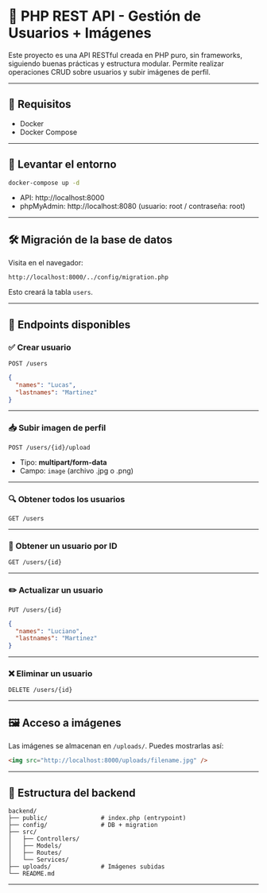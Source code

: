 # 📡 PHP REST API - Gestión de Usuarios + Imágenes

Este proyecto es una API RESTful creada en PHP puro, sin frameworks, siguiendo buenas prácticas y estructura modular. Permite realizar operaciones CRUD sobre usuarios y subir imágenes de perfil.

---

## 🚀 Requisitos

- Docker
- Docker Compose

---

## 🐳 Levantar el entorno

```bash
docker-compose up -d
```

- API: http://localhost:8000
- phpMyAdmin: http://localhost:8080 (usuario: root / contraseña: root)

---

## 🛠️ Migración de la base de datos

Visita en el navegador:

```
http://localhost:8000/../config/migration.php
```

Esto creará la tabla `users`.

---

## 🔌 Endpoints disponibles

### ✅ Crear usuario
`POST /users`
```json
{
  "names": "Lucas",
  "lastnames": "Martinez"
}
```

---

### 📥 Subir imagen de perfil
`POST /users/{id}/upload`

- Tipo: **multipart/form-data**
- Campo: `image` (archivo .jpg o .png)

---

### 🔍 Obtener todos los usuarios
`GET /users`

---

### 📄 Obtener un usuario por ID
`GET /users/{id}`

---

### ✏️ Actualizar un usuario
`PUT /users/{id}`
```json
{
  "names": "Luciano",
  "lastnames": "Martinez"
}
```

---

### ❌ Eliminar un usuario
`DELETE /users/{id}`

---

## 🖼️ Acceso a imágenes
Las imágenes se almacenan en `/uploads/`. Puedes mostrarlas así:

```html
<img src="http://localhost:8000/uploads/filename.jpg" />
```

---

## 📂 Estructura del backend

```
backend/
├── public/               # index.php (entrypoint)
├── config/               # DB + migration
├── src/
│   ├── Controllers/
│   ├── Models/
│   ├── Routes/
│   └── Services/
├── uploads/              # Imágenes subidas
└── README.md
```

---
